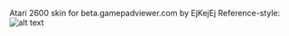 Atari 2600 skin for beta.gamepadviewer.com by EjKejEj
Reference-style: 
![alt text][logo]

[logo]: [https://github.com/EjKejEj/Gamepad-Viewer-skins/blob/main/Atari2600/atari2600.png]
